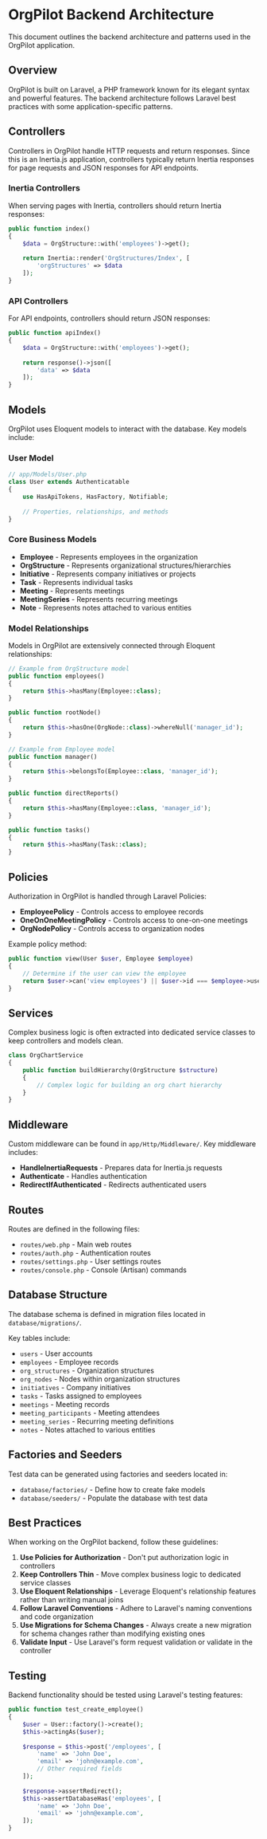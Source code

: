 # OrgPilot Backend Architecture

This document outlines the backend architecture and patterns used in the OrgPilot application.

## Overview

OrgPilot is built on Laravel, a PHP framework known for its elegant syntax and powerful features. The backend architecture follows Laravel best practices with some application-specific patterns.

## Controllers

Controllers in OrgPilot handle HTTP requests and return responses. Since this is an Inertia.js application, controllers typically return Inertia responses for page requests and JSON responses for API endpoints.

### Inertia Controllers

When serving pages with Inertia, controllers should return Inertia responses:

```php
public function index()
{
    $data = OrgStructure::with('employees')->get();
    
    return Inertia::render('OrgStructures/Index', [
        'orgStructures' => $data
    ]);
}
```

### API Controllers

For API endpoints, controllers should return JSON responses:

```php
public function apiIndex()
{
    $data = OrgStructure::with('employees')->get();
    
    return response()->json([
        'data' => $data
    ]);
}
```

## Models

OrgPilot uses Eloquent models to interact with the database. Key models include:

### User Model

```php
// app/Models/User.php
class User extends Authenticatable
{
    use HasApiTokens, HasFactory, Notifiable;
    
    // Properties, relationships, and methods
}
```

### Core Business Models

- **Employee** - Represents employees in the organization
- **OrgStructure** - Represents organizational structures/hierarchies
- **Initiative** - Represents company initiatives or projects
- **Task** - Represents individual tasks
- **Meeting** - Represents meetings
- **MeetingSeries** - Represents recurring meetings
- **Note** - Represents notes attached to various entities

### Model Relationships

Models in OrgPilot are extensively connected through Eloquent relationships:

```php
// Example from OrgStructure model
public function employees()
{
    return $this->hasMany(Employee::class);
}

public function rootNode()
{
    return $this->hasOne(OrgNode::class)->whereNull('manager_id');
}

// Example from Employee model
public function manager()
{
    return $this->belongsTo(Employee::class, 'manager_id');
}

public function directReports()
{
    return $this->hasMany(Employee::class, 'manager_id');
}

public function tasks()
{
    return $this->hasMany(Task::class);
}
```

## Policies

Authorization in OrgPilot is handled through Laravel Policies:

- **EmployeePolicy** - Controls access to employee records
- **OneOnOneMeetingPolicy** - Controls access to one-on-one meetings
- **OrgNodePolicy** - Controls access to organization nodes

Example policy method:

```php
public function view(User $user, Employee $employee)
{
    // Determine if the user can view the employee
    return $user->can('view employees') || $user->id === $employee->user_id;
}
```

## Services

Complex business logic is often extracted into dedicated service classes to keep controllers and models clean.

```php
class OrgChartService
{
    public function buildHierarchy(OrgStructure $structure)
    {
        // Complex logic for building an org chart hierarchy
    }
}
```

## Middleware

Custom middleware can be found in `app/Http/Middleware/`. Key middleware includes:

- **HandleInertiaRequests** - Prepares data for Inertia.js requests
- **Authenticate** - Handles authentication
- **RedirectIfAuthenticated** - Redirects authenticated users

## Routes

Routes are defined in the following files:

- `routes/web.php` - Main web routes
- `routes/auth.php` - Authentication routes
- `routes/settings.php` - User settings routes
- `routes/console.php` - Console (Artisan) commands

## Database Structure

The database schema is defined in migration files located in `database/migrations/`.

Key tables include:
- `users` - User accounts
- `employees` - Employee records
- `org_structures` - Organization structures
- `org_nodes` - Nodes within organization structures
- `initiatives` - Company initiatives
- `tasks` - Tasks assigned to employees
- `meetings` - Meeting records
- `meeting_participants` - Meeting attendees
- `meeting_series` - Recurring meeting definitions
- `notes` - Notes attached to various entities

## Factories and Seeders

Test data can be generated using factories and seeders located in:

- `database/factories/` - Define how to create fake models
- `database/seeders/` - Populate the database with test data

## Best Practices

When working on the OrgPilot backend, follow these guidelines:

1. **Use Policies for Authorization** - Don't put authorization logic in controllers
2. **Keep Controllers Thin** - Move complex business logic to dedicated service classes
3. **Use Eloquent Relationships** - Leverage Eloquent's relationship features rather than writing manual joins
4. **Follow Laravel Conventions** - Adhere to Laravel's naming conventions and code organization
5. **Use Migrations for Schema Changes** - Always create a new migration for schema changes rather than modifying existing ones
6. **Validate Input** - Use Laravel's form request validation or validate in the controller

## Testing

Backend functionality should be tested using Laravel's testing features:

```php
public function test_create_employee()
{
    $user = User::factory()->create();
    $this->actingAs($user);
    
    $response = $this->post('/employees', [
        'name' => 'John Doe',
        'email' => 'john@example.com',
        // Other required fields
    ]);
    
    $response->assertRedirect();
    $this->assertDatabaseHas('employees', [
        'name' => 'John Doe',
        'email' => 'john@example.com',
    ]);
}
```
